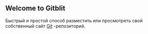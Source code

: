 ## Welcome to Gitblit

Быстрый и простой способ разместить или просмотреть свой собственный сайт [Git](http://www.git-scm.com) -репозиторий.

